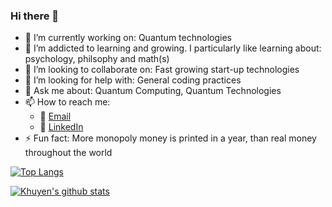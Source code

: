 ### Hi there 👋

<!--
**julianJames196/julianJames196** is a ✨ _special_ ✨ repository because its `README.md` (this file) appears on your GitHub profile.

Here are some ideas to get you started:
-->

- 🔭 I’m currently working on: Quantum technologies
- 🌱 I’m addicted to learning and growing. I particularly like learning about: psychology, philsophy and math(s)
- 👯 I’m looking to collaborate on: Fast growing start-up technologies
- 🤔 I’m looking for help with: General coding practices
- 💬 Ask me about: Quantum Computing, Quantum Technologies
- 📫 How to reach me:
    - :incoming_envelope: [Email](mailto:julian.james196@gmail.com)
    - :office: [LinkedIn](https://www.linkedin.com/in/julian-james1/)
- ⚡ Fun fact: More monopoly money is printed in a year, than real money throughout the world

[![Top Langs](https://github-readme-stats.vercel.app/api/top-langs/?username=julianJames196)](https://github.com/julianJames196/github-readme-stats)

[![Khuyen's github stats](https://github-readme-stats.vercel.app/api?username=julianJames196&count_private=true&show_icons=true&theme=radical&hide_rank=false)](https://github.com/julianJames196/github-readme-stats)
